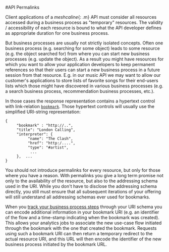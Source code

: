 #API Permalinks

Client applications of a *meshcaline*{: .m} API must consider all resources accessed during a business process as "temporary" resources. The validity / accessibility of each resource is bound to what the API developer defines as appropriate duration for one business process. 

But business processes are usually not strictly isolated concepts. Often one business process (e.g. searching for some object) leads to some resource (e.g. the object searched for) from where you can start new business processes (e.g. update the object). As a result you might have resources for which you want to allow your application developers to keep permanent references so that their users can start a new business process in a future session from that resource. E.g. in our music API we may want to allow our customer's applications to store lists of favorite songs for their end-users lists which those might have discovered in various business processes (e.g. a search business process, recommendation business processes, etc.). 

In those cases the response representation contains a hypertext control with link-relation [`bookmark`](http://www.w3.org/TR/html5/links.html#link-type-bookmark). Those hypertext controls will usually use the simplified URI-string representation: 

	{
		 "bookmark" : "http://..",
	     "title": "London Calling",
	     "interpreter": {
	          "name": "The Clash",
	          "href": "http:/....",
	          "type": "#artist",
	           ...
	     },  ...
	}

You should not introduce permalinks for every resource, but only for those where you have a reason. With permalinks you give a long term promise not only to the availability of the resource, but also to the addressing schema used in the URI. While you don't have to disclose the addressing schema directly, you still must ensure that all subsequent iterations of your offering will still understand all addressing schemas ever used for bookmarks. 

When you [track your business process steps](hypertext.md#what-does-hypertext-bring-to-your-business) through your URI schema you can encode additional information in your bookmark URI (e.g. an identifier of the flow and a time-stamp indicating when the bookmark was created). This allows your analytics jobs to associate the new use-case flow initiated through the bookmark with the one that created the bookmark. Requests using such a bookmark URI can then return a temporary redirect to the actual resource URI, and this URL will then encode the identifier of the new business process initiated by the bookmark URL.